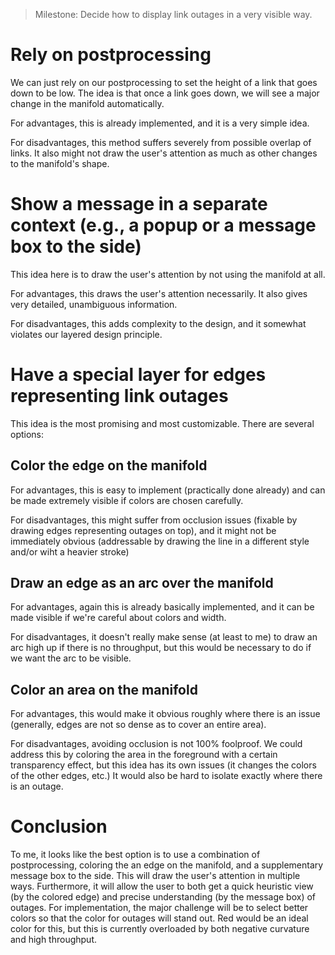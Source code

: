 > Milestone: Decide how to display link outages in a very visible way.

# Rely on postprocessing
We can just rely on our postprocessing to set the height of a link that goes down to be low. The idea is that once a link goes down, we will see a major change in the manifold automatically.

For advantages, this is already implemented, and it is a very simple idea.

For disadvantages, this method suffers severely from possible overlap of links. It also might not draw the user's attention as much as other changes to the manifold's shape.

# Show a message in a separate context (e.g., a popup or a message box to the side)
This idea here is to draw the user's attention by not using the manifold at all.

For advantages, this draws the user's attention necessarily. It also gives very detailed, unambiguous information.

For disadvantages, this adds complexity to the design, and it somewhat violates our layered design principle.

# Have a special layer for edges representing link outages
This idea is the most promising and most customizable. There are several options:

## Color the edge on the manifold
For advantages, this is easy to implement (practically done already) and can be made extremely visible if colors are chosen carefully.

For disadvantages, this might suffer from occlusion issues (fixable by drawing edges representing outages on top), and it might not be immediately obvious (addressable by drawing the line in a different style and/or wiht a heavier stroke)

## Draw an edge as an arc over the manifold
For advantages, again this is already basically implemented, and it can be made visible if we're careful about colors and width.

For disadvantages, it doesn't really make sense (at least to me) to draw an arc high up if there is no throughput, but this would be necessary to do if we want the arc to be visible.

## Color an area on the manifold
For advantages, this would make it obvious roughly where there is an issue (generally, edges are not so dense as to cover an entire area).

For disadvantages, avoiding occlusion is not 100% foolproof. We could address this by coloring the area in the foreground with a certain transparency effect, but this idea has its own issues (it changes the colors of the other edges, etc.) It would also be hard to isolate exactly where there is an outage.

# Conclusion
To me, it looks like the best option is to use a combination of postprocessing, coloring the an edge on the manifold, and a supplementary message box to the side. This will draw the user's attention in multiple ways. Furthermore, it will allow the user to both get a quick heuristic view (by the colored edge) and precise understanding (by the message box) of outages. For implementation, the major challenge will be to select better colors so that the color for outages will stand out. Red would be an ideal color for this, but this is currently overloaded by both negative curvature and high throughput.
